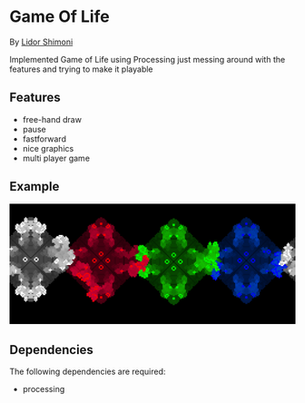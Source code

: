 # Game Of Life

By [Lidor Shimoni](https://github.com/lidorshimoni)

Implemented Game of Life using Processing 
just messing around with the features and trying to make it playable

## Features
* free-hand draw
* pause
* fastforward
* nice graphics
* multi player game

## Example
![Example](Else/pic1.PNG "Example")


## Dependencies
The following dependencies are required:
* processing

